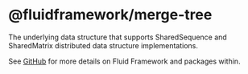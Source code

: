 # @fluidframework/merge-tree

The underlying data structure that supports SharedSequence and SharedMatrix distributed data structure implementations.

See [GitHub](https://github.com/microsoft/FluidFramework) for more details on Fluid Framework and packages within.
